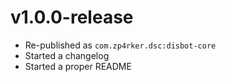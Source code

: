 # v1.0.0-release
- Re-published as `com.zp4rker.dsc:disbot-core`
- Started a changelog
- Started a proper README